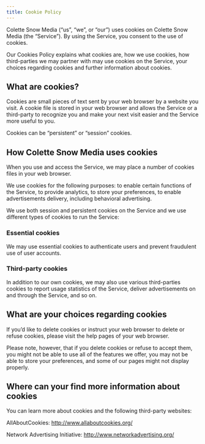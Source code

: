 ```yaml
---
title: Cookie Policy
---
```


Colette Snow Media (“us”, “we”, or “our”) uses cookies on Colette Snow Media (the “Service”). By using the Service, you consent to the use of cookies.

Our Cookies Policy explains what cookies are, how we use cookies, how third-parties we may partner with may use cookies on the Service, your choices regarding cookies and further information about cookies.

## What are cookies?
Cookies are small pieces of text sent by your web browser by a website you visit. A cookie file is stored in your web browser and allows the Service or a third-party to recognize you and make your next visit easier and the Service more useful to you.

Cookies can be “persistent” or “session” cookies.

## How Colette Snow Media uses cookies
When you use and access the Service, we may place a number of cookies files in your web browser.

We use cookies for the following purposes: to enable certain functions of the Service, to provide analytics, to store your preferences, to enable advertisements delivery, including behavioral advertising.

We use both session and persistent cookies on the Service and we use different types of cookies to run the Service:

### Essential cookies
We may use essential cookies to authenticate users and prevent fraudulent use of user accounts.

### Third-party cookies
In addition to our own cookies, we may also use various third-parties cookies to report usage statistics of the Service, deliver advertisements on and through the Service, and so on.

## What are your choices regarding cookies
If you’d like to delete cookies or instruct your web browser to delete or refuse cookies, please visit the help pages of your web browser.

Please note, however, that if you delete cookies or refuse to accept them, you might not be able to use all of the features we offer, you may not be able to store your preferences, and some of our pages might not display properly.

## Where can your find more information about cookies
You can learn more about cookies and the following third-party websites:

AllAboutCookies: <http://www.allaboutcookies.org/>

Network Advertising Initiative: <http://www.networkadvertising.org/>